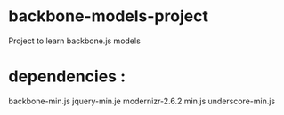 # backbone-models-project
Project to learn backbone.js models

# dependencies :
backbone-min.js
jquery-min.je
modernizr-2.6.2.min.js
underscore-min.js
